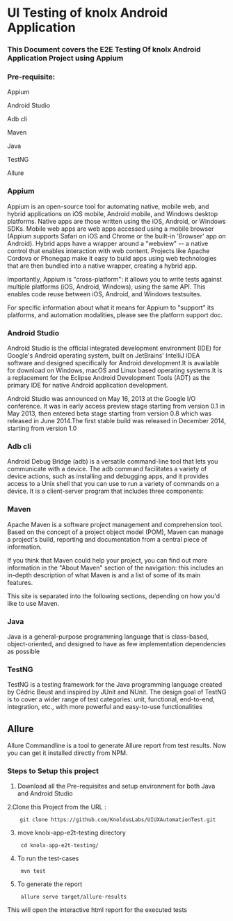 # UI Testing of knolx Android Application

### This Document covers the E2E Testing Of knolx Android Application Project using Appium

### Pre-requisite:
Appium

Android Studio

Adb cli

Maven

Java
 
TestNG

Allure

### Appium
Appium is an open-source tool for automating native, mobile web, and hybrid applications on iOS mobile, Android mobile, and Windows desktop platforms. Native apps are those written using the iOS, Android, or Windows SDKs. Mobile web apps are web apps accessed using a mobile browser (Appium supports Safari on iOS and Chrome or the built-in 'Browser' app on Android). Hybrid apps have a wrapper around a "webview" -- a native control that enables interaction with web content. Projects like Apache Cordova or Phonegap make it easy to build apps using web technologies that are then bundled into a native wrapper, creating a hybrid app.

Importantly, Appium is "cross-platform": it allows you to write tests against multiple platforms (iOS, Android, Windows), using the same API. This enables code reuse between iOS, Android, and Windows testsuites.

For specific information about what it means for Appium to "support" its platforms, and automation modalities, please see the platform support doc.

### Android Studio
Android Studio is the official integrated development environment (IDE) for Google's Android operating system, built on JetBrains' IntelliJ IDEA software and designed specifically for Android development.It is available for download on Windows, macOS and Linux based operating systems.It is a replacement for the Eclipse Android Development Tools (ADT) as the primary IDE for native Android application development.

Android Studio was announced on May 16, 2013 at the Google I/O conference. It was in early access preview stage starting from version 0.1 in May 2013, then entered beta stage starting from version 0.8 which was released in June 2014.The first stable build was released in December 2014, starting from version 1.0

### Adb cli
Android Debug Bridge (adb) is a versatile command-line tool that lets you communicate with a device. The adb command facilitates a variety of device actions, such as installing and debugging apps, and it provides access to a Unix shell that you can use to run a variety of commands on a device. It is a client-server program that includes three components:

### Maven
Apache Maven is a software project management and comprehension tool. Based on the concept of a project object model (POM), Maven can manage a project's build, reporting and documentation from a central piece of information.

If you think that Maven could help your project, you can find out more information in the "About Maven" section of the navigation: this includes an in-depth description of what Maven is and a list of some of its main features.

This site is separated into the following sections, depending on how you'd like to use Maven.

### Java
Java is a general-purpose programming language that is class-based, object-oriented, and designed to have as few implementation dependencies as possible 

### TestNG
TestNG is a testing framework for the Java programming language created by Cédric Beust and inspired by JUnit and NUnit. The design goal of TestNG is to cover a wider range of test categories: unit, functional, end-to-end, integration, etc., with more powerful and easy-to-use functionalities

## Allure
Allure Commandline is a tool to generate Allure report from test results. Now you can get it installed directly from NPM.

### Steps to Setup this project 

1. Download all the Pre-requisites and setup environment for both Java and Android Studio

2.Clone this Project from the URL : 
        
        git clone https://github.com/KnoldusLabs/UIUXAutomationTest.git
        
3. move knolx-app-e2t-testing directory 
    
        cd knolx-app-e2t-testing/
        
4. To run the test-cases 
    
        mvn test

5. To generate the report

        allure serve target/allure-results
 
This will open the interactive html report for the executed tests